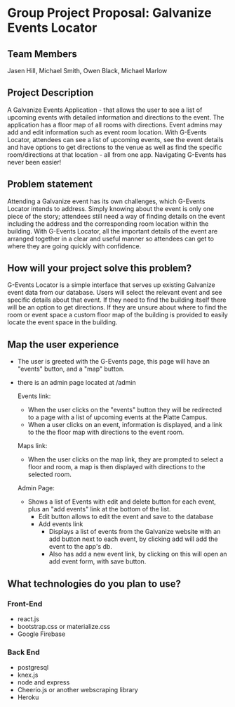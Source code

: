 # Group Project Proposal: Galvanize Events Locator

## Team Members

Jasen Hill, Michael Smith, Owen Black, Michael Marlow

## Project Description

A Galvanize Events Application - that allows the user to see a list of upcoming events with detailed information and directions to the event. The application has a floor map of all rooms with directions.  Event admins may add and edit information such as event room location. With G-Events Locator, attendees can see a list of upcoming events, see the event details and have options to get directions to the venue as well as find the specific room/directions at that location - all from one app. Navigating G-Events has never been easier!

<!-- The application allows attendee to check-in. -->

## Problem statement

Attending a Galvanize event has its own challenges, which G-Events Locator intends to address. Simply knowing about the event is only one piece of the story; attendees still need a way of finding details on the event including the address and the corresponding room location within the building. With G-Events Locator, all the important details of the event are arranged together in a clear and useful manner so attendees can get to where they are going quickly with confidence.

  <!-- - there is no check-in for Galvanize events.
  - there are no online floor maps for rooms.
  - there is no events listing with directions. -->

## How will your project solve this problem?

G-Events Locator is a simple interface that serves up existing Galvanize event data from our database. Users will select the relevant event and see specific details about that event. If they need to find the building itself there will be an option to get directions. If they are unsure about where to find the room or event space a custom floor map of the building is provided to easily locate the event space in the building.

  <!-- - The application will provide a list of upcoming events with directions to the event.
  - This solves the problem of collecting check-in data manually.
  - This solves the problem of providing directions to specific rooms. -->

## Map the user experience

- The user is greeted with the G-Events page, this page will have an "events" button, and a "map" button.
- there is an admin page located at /admin

  Events link:
    - When the user clicks on the "events" button they will be redirected to a page with a list of upcoming events at the Platte Campus.
    - When a user clicks on an event, information is displayed, and a link to the the floor map with directions to the event room.

  Maps link:
    - When the user clicks on the map link, they are prompted to select a floor and room, a map is then displayed with directions to the selected room.

  Admin Page:
    - Shows a list of Events with edit and delete button for each event, plus an "add events" link at the bottom of the list.
      - Edit button allows to edit the event and save to the database
      - Add events link
        - Displays a list of events from the Galvanize website with an add button next to each event, by clicking add will add the event to the app's db.
        - Also has add a new event link, by clicking on this will open an add event form, with save button.

## What technologies do you plan to use?

### Front-End
  - react.js
  - bootstrap.css or materialize.css
  - Google Firebase

### Back End
  - postgresql
  - knex.js
  - node and express
  - Cheerio.js or another webscraping library
  - Heroku
